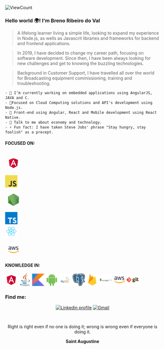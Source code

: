 
![ViewCount](https://views.whatilearened.today/views/github/breno-do-val/breno-do-val.svg?cache=remove)

### Hello world 🌍! I'm Breno Ribeiro do Val
> A lifelong learner living a simple life, looking to expand my experience in Node.js, as wells as Javascrit libraries and frameworks for backend and frontend applications.

> In 2019, I have decided to change my career path, focusing on software development. Since then, I have been always looking for new challenges and get to knowing the buzzling technologies.

> Background in Customer Support, I have travelled all over the world for Broadcasting equipment commissioning, training and troubleshooting.

````
- 🔭 I’m currently working on embedded applications using AngularJS, JAVA and C.
- 💯Focused on Cloud Computing solutions and API's development using Node.js.
- 🚀 Front-end using Angular, React and Mobile development using React Native.
- 💬 Talk to me about economy and technology.
- ⚡ Fun fact: I have taken Steve Jobs' phrase "Stay hungry, stay foolish" as a precept.
````

#### FOCUSED ON:

<code>
 <img height="40" width="40" src="https://raw.githubusercontent.com/github/explore/80688e429a7d4ef2fca1e82350fe8e3517d3494d/topics/angular/angular.png">
</code>

<code>
<img height="40" width="40" src="https://raw.githubusercontent.com/github/explore/80688e429a7d4ef2fca1e82350fe8e3517d3494d/topics/javascript/javascript.png">
</code>

<code>
 <img height="40" width="40" src="https://raw.githubusercontent.com/github/explore/80688e429a7d4ef2fca1e82350fe8e3517d3494d/topics/nodejs/nodejs.png">
</code>

<code>
<img height="40" width="40" src="https://raw.githubusercontent.com/github/explore/80688e429a7d4ef2fca1e82350fe8e3517d3494d/topics/typescript/typescript.png"></code>

<code>
<img height="40" width="40" src="https://raw.githubusercontent.com/github/explore/80688e429a7d4ef2fca1e82350fe8e3517d3494d/topics/react/react.png">
</code>

<code>
 <img height="40" width="40" src="https://raw.githubusercontent.com/github/explore/80688e429a7d4ef2fca1e82350fe8e3517d3494d/topics/aws/aws.png">
</code>

#### KNOWLEDGE IN:

<code><img height="40" width="40" src="https://raw.githubusercontent.com/github/explore/80688e429a7d4ef2fca1e82350fe8e3517d3494d/topics/angular/angular.png"></code>
<code><img height="40" width="40" src="https://raw.githubusercontent.com/github/explore/80688e429a7d4ef2fca1e82350fe8e3517d3494d/topics/java/java.png"></code>
<code><img height="40" width="40" src="https://raw.githubusercontent.com/github/explore/80688e429a7d4ef2fca1e82350fe8e3517d3494d/topics/kotlin/kotlin.png"></code>
<code><img height="40" width="40" src="https://raw.githubusercontent.com/github/explore/80688e429a7d4ef2fca1e82350fe8e3517d3494d/topics/android/android.png"></code>
<code><img height="40" width="40" src="https://raw.githubusercontent.com/github/explore/80688e429a7d4ef2fca1e82350fe8e3517d3494d/topics/mysql/mysql.png"></code>
<code><img height="40" width="40" src="https://raw.githubusercontent.com/github/explore/80688e429a7d4ef2fca1e82350fe8e3517d3494d/topics/postgresql/postgresql.png"></code>
<code><img height="40" width="40" src="https://raw.githubusercontent.com/github/explore/80688e429a7d4ef2fca1e82350fe8e3517d3494d/topics/firebase/firebase.png"></code>
<code><img height="40" width="40" src="https://raw.githubusercontent.com/github/explore/80688e429a7d4ef2fca1e82350fe8e3517d3494d/topics/mongodb/mongodb.png"></code>
<code><img height="40" width="40" src="https://raw.githubusercontent.com/github/explore/80688e429a7d4ef2fca1e82350fe8e3517d3494d/topics/aws/aws.png"></code>
<code><img height="40" width="40" src="https://raw.githubusercontent.com/github/explore/80688e429a7d4ef2fca1e82350fe8e3517d3494d/topics/git/git.png"></code>

### Find me:

<p align="center">
    <a href="https://www.linkedin.com/in/breno-do-val-8a9149195/" target="blank"><img alt="Linkedin profile" title="Linkedin" src="https://raw.githubusercontent.com/Thomas-George-T/Thomas-George-T/master/assets/linkedin.svg" width="100" height="30" /></a>
    <a href="mailto:brenorvale@gmail.com" target="blank"><img alt="Gmail" src="https://raw.githubusercontent.com/Thomas-George-T/Thomas-George-T/master/assets/google-gmail.svg" title="Email" width="100" height="30" /></a>
</p>

<br/>

<p align="center">
    Right is right even if no one is doing it; wrong is wrong even if everyone is doing it.
</p>
<p align="center"><b>Saint Augustine</b></p>
